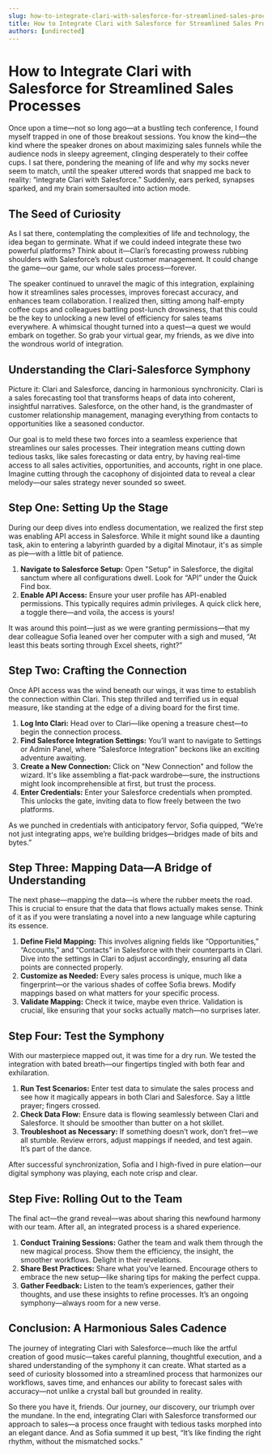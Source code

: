 ```yaml
---
slug: how-to-integrate-clari-with-salesforce-for-streamlined-sales-processes
title: How to Integrate Clari with Salesforce for Streamlined Sales Processes
authors: [undirected]
---
```



# How to Integrate Clari with Salesforce for Streamlined Sales Processes

Once upon a time—not so long ago—at a bustling tech conference, I found myself trapped in one of those breakout sessions. You know the kind—the kind where the speaker drones on about maximizing sales funnels while the audience nods in sleepy agreement, clinging desperately to their coffee cups. I sat there, pondering the meaning of life and why my socks never seem to match, until the speaker uttered words that snapped me back to reality: “integrate Clari with Salesforce.” Suddenly, ears perked, synapses sparked, and my brain somersaulted into action mode.

## The Seed of Curiosity

As I sat there, contemplating the complexities of life and technology, the idea began to germinate. What if we could indeed integrate these two powerful platforms? Think about it—Clari’s forecasting prowess rubbing shoulders with Salesforce’s robust customer management. It could change the game—our game, our whole sales process—forever.

The speaker continued to unravel the magic of this integration, explaining how it streamlines sales processes, improves forecast accuracy, and enhances team collaboration. I realized then, sitting among half-empty coffee cups and colleagues battling post-lunch drowsiness, that this could be the key to unlocking a new level of efficiency for sales teams everywhere. A whimsical thought turned into a quest—a quest we would embark on together. So grab your virtual gear, my friends, as we dive into the wondrous world of integration.

## Understanding the Clari-Salesforce Symphony

Picture it: Clari and Salesforce, dancing in harmonious synchronicity. Clari is a sales forecasting tool that transforms heaps of data into coherent, insightful narratives. Salesforce, on the other hand, is the grandmaster of customer relationship management, managing everything from contacts to opportunities like a seasoned conductor.

Our goal is to meld these two forces into a seamless experience that streamlines our sales processes. Their integration means cutting down tedious tasks, like sales forecasting or data entry, by having real-time access to all sales activities, opportunities, and accounts, right in one place. Imagine cutting through the cacophony of disjointed data to reveal a clear melody—our sales strategy never sounded so sweet.

## Step One: Setting Up the Stage

During our deep dives into endless documentation, we realized the first step was enabling API access in Salesforce. While it might sound like a daunting task, akin to entering a labyrinth guarded by a digital Minotaur, it's as simple as pie—with a little bit of patience.

1. **Navigate to Salesforce Setup:** Open "Setup" in Salesforce, the digital sanctum where all configurations dwell. Look for “API” under the Quick Find box.
2. **Enable API Access:** Ensure your user profile has API-enabled permissions. This typically requires admin privileges. A quick click here, a toggle there—and voila, the access is yours!

It was around this point—just as we were granting permissions—that my dear colleague Sofia leaned over her computer with a sigh and mused, “At least this beats sorting through Excel sheets, right?”

## Step Two: Crafting the Connection

Once API access was the wind beneath our wings, it was time to establish the connection within Clari. This step thrilled and terrified us in equal measure, like standing at the edge of a diving board for the first time.

1. **Log Into Clari:** Head over to Clari—like opening a treasure chest—to begin the connection process.
2. **Find Salesforce Integration Settings:** You’ll want to navigate to Settings or Admin Panel, where “Salesforce Integration” beckons like an exciting adventure awaiting.
3. **Create a New Connection:** Click on "New Connection" and follow the wizard. It's like assembling a flat-pack wardrobe—sure, the instructions might look incomprehensible at first, but trust the process.
4. **Enter Credentials:** Enter your Salesforce credentials when prompted. This unlocks the gate, inviting data to flow freely between the two platforms.

As we punched in credentials with anticipatory fervor, Sofia quipped, “We’re not just integrating apps, we’re building bridges—bridges made of bits and bytes.”

## Step Three: Mapping Data—A Bridge of Understanding

The next phase—mapping the data—is where the rubber meets the road. This is crucial to ensure that the data that flows actually makes sense. Think of it as if you were translating a novel into a new language while capturing its essence.

1. **Define Field Mapping:** This involves aligning fields like “Opportunities,” “Accounts,” and “Contacts” in Salesforce with their counterparts in Clari. Dive into the settings in Clari to adjust accordingly, ensuring all data points are connected properly.
2. **Customize as Needed:** Every sales process is unique, much like a fingerprint—or the various shades of coffee Sofia brews. Modify mappings based on what matters for your specific process.
3. **Validate Mapping:** Check it twice, maybe even thrice. Validation is crucial, like ensuring that your socks actually match—no surprises later.

## Step Four: Test the Symphony

With our masterpiece mapped out, it was time for a dry run. We tested the integration with bated breath—our fingertips tingled with both fear and exhilaration.

1. **Run Test Scenarios:** Enter test data to simulate the sales process and see how it magically appears in both Clari and Salesforce. Say a little prayer; fingers crossed.
2. **Check Data Flow:** Ensure data is flowing seamlessly between Clari and Salesforce. It should be smoother than butter on a hot skillet.
3. **Troubleshoot as Necessary:** If something doesn’t work, don’t fret—we all stumble. Review errors, adjust mappings if needed, and test again. It’s part of the dance.

After successful synchronization, Sofia and I high-fived in pure elation—our digital symphony was playing, each note crisp and clear.

## Step Five: Rolling Out to the Team

The final act—the grand reveal—was about sharing this newfound harmony with our team. After all, an integrated process is a shared experience.

1. **Conduct Training Sessions:** Gather the team and walk them through the new magical process. Show them the efficiency, the insight, the smoother workflows. Delight in their revelations.
2. **Share Best Practices:** Share what you’ve learned. Encourage others to embrace the new setup—like sharing tips for making the perfect cuppa.
3. **Gather Feedback:** Listen to the team’s experiences, gather their thoughts, and use these insights to refine processes. It’s an ongoing symphony—always room for a new verse.

## Conclusion: A Harmonious Sales Cadence

The journey of integrating Clari with Salesforce—much like the artful creation of good music—takes careful planning, thoughtful execution, and a shared understanding of the symphony it can create. What started as a seed of curiosity blossomed into a streamlined process that harmonizes our workflows, saves time, and enhances our ability to forecast sales with accuracy—not unlike a crystal ball but grounded in reality.

So there you have it, friends. Our journey, our discovery, our triumph over the mundane. In the end, integrating Clari with Salesforce transformed our approach to sales—a process once fraught with tedious tasks morphed into an elegant dance. And as Sofia summed it up best, “It’s like finding the right rhythm, without the mismatched socks.”